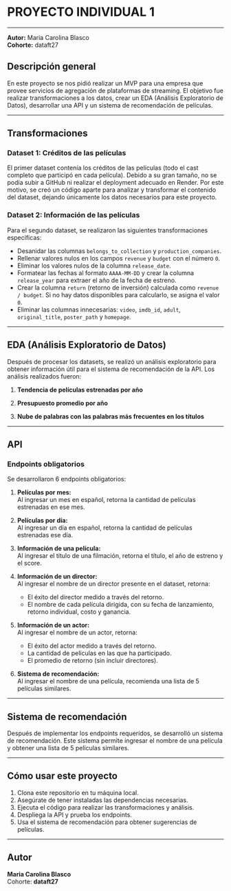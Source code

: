 # PROYECTO INDIVIDUAL 1

---

**Autor:** Maria Carolina Blasco  
**Cohorte:** dataft27  

## Descripción general

En este proyecto se nos pidió realizar un MVP para una empresa que provee servicios de agregación de plataformas de streaming. El objetivo fue realizar transformaciones a los datos, crear un EDA (Análisis Exploratorio de Datos), desarrollar una API y un sistema de recomendación de películas.

---

## Transformaciones

### Dataset 1: Créditos de las películas
El primer dataset contenía los créditos de las películas (todo el cast completo que participó en cada película). Debido a su gran tamaño, no se podía subir a GitHub ni realizar el deployment adecuado en Render. Por este motivo, se creó un código aparte para analizar y transformar el contenido del dataset, dejando únicamente los datos necesarios para este proyecto.

### Dataset 2: Información de las películas
Para el segundo dataset, se realizaron las siguientes transformaciones específicas:

- Desanidar las columnas `belongs_to_collection` y `production_companies`.
- Rellenar valores nulos en los campos `revenue` y `budget` con el número `0`.
- Eliminar los valores nulos de la columna `release_date`.
- Formatear las fechas al formato `AAAA-MM-DD` y crear la columna `release_year` para extraer el año de la fecha de estreno.
- Crear la columna `return` (retorno de inversión) calculada como `revenue / budget`. Si no hay datos disponibles para calcularlo, se asigna el valor `0`.
- Eliminar las columnas innecesarias: `video`, `imdb_id`, `adult`, `original_title`, `poster_path` y `homepage`.

---

## EDA (Análisis Exploratorio de Datos)

Después de procesar los datasets, se realizó un análisis exploratorio para obtener información útil para el sistema de recomendación de la API. Los análisis realizados fueron:

1. **Tendencia de películas estrenadas por año**  

2. **Presupuesto promedio por año**  

3. **Nube de palabras con las palabras más frecuentes en los títulos**  

---

## API

### Endpoints obligatorios

Se desarrollaron 6 endpoints obligatorios:

1. **Películas por mes:**  
   Al ingresar un mes en español, retorna la cantidad de películas estrenadas en ese mes.

2. **Películas por día:**  
   Al ingresar un día en español, retorna la cantidad de películas estrenadas ese día.

3. **Información de una película:**  
   Al ingresar el título de una filmación, retorna el título, el año de estreno y el score.

4. **Información de un director:**  
   Al ingresar el nombre de un director presente en el dataset, retorna:
   - El éxito del director medido a través del retorno.
   - El nombre de cada película dirigida, con su fecha de lanzamiento, retorno individual, costo y ganancia.

5. **Información de un actor:**  
   Al ingresar el nombre de un actor, retorna:
   - El éxito del actor medido a través del retorno.
   - La cantidad de películas en las que ha participado.
   - El promedio de retorno (sin incluir directores).

6. **Sistema de recomendación:**  
   Al ingresar el nombre de una película, recomienda una lista de 5 películas similares.

---

## Sistema de recomendación

Después de implementar los endpoints requeridos, se desarrolló un sistema de recomendación. Este sistema permite ingresar el nombre de una película y obtener una lista de 5 películas similares.

---

## Cómo usar este proyecto

1. Clona este repositorio en tu máquina local.
2. Asegúrate de tener instaladas las dependencias necesarias.
3. Ejecuta el código para realizar las transformaciones y análisis.
4. Despliega la API y prueba los endpoints.
5. Usa el sistema de recomendación para obtener sugerencias de películas.

---

## Autor

**Maria Carolina Blasco**  
Cohorte: **dataft27**
